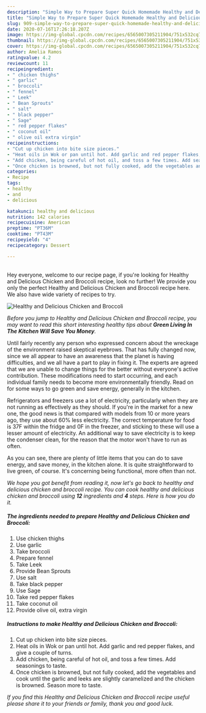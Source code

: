 ```yaml
---
description: "Simple Way to Prepare Super Quick Homemade Healthy and Delicious Chicken and Broccoli"
title: "Simple Way to Prepare Super Quick Homemade Healthy and Delicious Chicken and Broccoli"
slug: 909-simple-way-to-prepare-super-quick-homemade-healthy-and-delicious-chicken-and-broccoli
date: 2020-07-16T17:26:18.207Z
image: https://img-global.cpcdn.com/recipes/6565007305211904/751x532cq70/healthy-and-delicious-chicken-and-broccoli-recipe-main-photo.jpg
thumbnail: https://img-global.cpcdn.com/recipes/6565007305211904/751x532cq70/healthy-and-delicious-chicken-and-broccoli-recipe-main-photo.jpg
cover: https://img-global.cpcdn.com/recipes/6565007305211904/751x532cq70/healthy-and-delicious-chicken-and-broccoli-recipe-main-photo.jpg
author: Amelia Ramos
ratingvalue: 4.2
reviewcount: 11
recipeingredient:
- " chicken thighs"
- " garlic"
- " broccoli"
- " fennel"
- " Leek"
- " Bean Sprouts"
- " salt"
- " black pepper"
- " Sage"
- " red pepper flakes"
- " coconut oil"
- " olive oil extra virgin"
recipeinstructions:
- "Cut up chicken into bite size pieces."
- "Heat oils in Wok or pan until hot. Add garlic and red pepper flakes, and give a couple of turns."
- "Add chicken, being careful of hot oil, and toss a few times. Add seasonings to taste."
- "Once chicken is browned, but not fully cooked, add the vegetables and cook until the garlic and leeks are slightly caramelized and the chicken is browned. Season more to taste."
categories:
- Recipe
tags:
- healthy
- and
- delicious

katakunci: healthy and delicious 
nutrition: 142 calories
recipecuisine: American
preptime: "PT36M"
cooktime: "PT43M"
recipeyield: "4"
recipecategory: Dessert

---
```

<br>
Hey everyone, welcome to our recipe page, if you're looking for Healthy and Delicious Chicken and Broccoli recipe, look no further! We provide you only the perfect Healthy and Delicious Chicken and Broccoli recipe here. We also have wide variety of recipes to try.
<br>


![Healthy and Delicious Chicken and Broccoli](https://img-global.cpcdn.com/recipes/6565007305211904/751x532cq70/healthy-and-delicious-chicken-and-broccoli-recipe-main-photo.jpg)

<i>Before you jump to Healthy and Delicious Chicken and Broccoli recipe, you may want to read this short interesting healthy tips about 
<strong>Green Living In The Kitchen Will Save You Money</strong>.</i>
</br>

Until fairly recently any person who expressed concern about the wreckage of the environment raised skeptical eyebrows. That has fully changed now, since we all appear to have an awareness that the planet is having difficulties, and we all have a part to play in fixing it. The experts are agreed that we are unable to change things for the better without everyone's active contribution. These modifications need to start occurring, and each individual family needs to become more environmentally friendly. Read on for some ways to go green and save energy, generally in the kitchen.

Refrigerators and freezers use a lot of electricity, particularly when they are not running as effectively as they should. If you're in the market for a new one, the good news is that compared with models from 10 or more years ago, they use about 60% less electricity. The correct temperature for food is 37F within the fridge and 0F in the freezer, and sticking to these will use a lesser amount of electricity. An additional way to save electricity is to keep the condenser clean, for the reason that the motor won't have to run as often.

As you can see, there are plenty of little items that you can do to save energy, and save money, in the kitchen alone. It is quite straightforward to live green, of course. It's concerning being functional, more often than not.


<i>We hope you got benefit from reading it, now let's go back to healthy and delicious chicken and broccoli recipe. You can cook healthy and delicious chicken and broccoli using <strong>12</strong> ingredients and <strong>4</strong> steps. Here is how you do it.
</i>

##### The ingredients needed to prepare Healthy and Delicious Chicken and Broccoli:

1. Use  chicken thighs
1. Use  garlic
1. Take  broccoli
1. Prepare  fennel
1. Take  Leek
1. Provide  Bean Sprouts
1. Use  salt
1. Take  black pepper
1. Use  Sage
1. Take  red pepper flakes
1. Take  coconut oil
1. Provide  olive oil, extra virgin


##### Instructions to make Healthy and Delicious Chicken and Broccoli:

1. Cut up chicken into bite size pieces.
1. Heat oils in Wok or pan until hot. Add garlic and red pepper flakes, and give a couple of turns.
1. Add chicken, being careful of hot oil, and toss a few times. Add seasonings to taste.
1. Once chicken is browned, but not fully cooked, add the vegetables and cook until the garlic and leeks are slightly caramelized and the chicken is browned. Season more to taste.


<i>If you find this Healthy and Delicious Chicken and Broccoli recipe useful please share it to your friends or family, thank you and good luck.</i>

